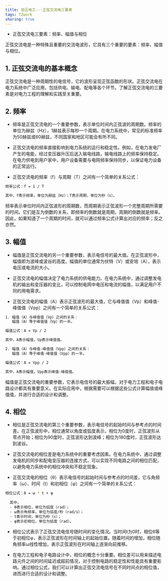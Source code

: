 ```yaml
---
title: 低压电工---正弦交流电三要素
tags: TZwork 
sharing: true
---
```


- 正弦交流电三要素：频率、幅值与相位

正弦交流电是一种特殊且重要的交流电波形，它具有三个重要的要素：频率、幅值与相位。<!--more-->

## 1. 正弦交流电的基本概念

正弦交流电是一种周期性的电信号，它的波形呈现正弦函数的形状。正弦交流电在电力系统中广泛应用，包括供电、输电、配电等各个环节。了解正弦交流电的三要素是对电力工程的理解和实践至关重要。

## 2. 频率

- 频率是正弦交流电的一个重要参数，表示单位时间内正弦波的周期数。频率的单位为赫兹（Hz），1赫兹表示每秒一个周期。在电力系统中，常见的标准频率为50赫兹或60赫兹，不同国家和地区可能会有所不同。

- 正弦交流电的频率直接影响到电力系统的运行和稳定性。例如，在电力发电厂产生的电能，经过变压器升压后送入输电线路，输电线路上的频率保持稳定。在电力供电到用户家中，用户设备需要与电网频率保持同步，以保证电力设备的正常运行。

- 正弦交流电的频率（f）与周期（T）之间有一个简单的关系公式：

````bash
频率公式：f = 1 / T

其中，f表示频率，单位为赫兹（Hz）；T表示周期，单位为秒（s）。
````

频率表示单位时间内正弦波形的周期数，而周期表示正弦波形一个完整周期所需要的时间。它们是互为倒数的关系，即频率的倒数就是周期，周期的倒数就是频率。因此，如果知道了一个周期的时间，就可以通过频率公式计算出对应的频率；反之亦然。

## 3. 幅值

- 幅值是正弦交流电的另一个重要参数，表示电信号的最大值。在正弦波形中，幅值即为波峰或波谷的高度。幅值的单位通常为伏特（V）或安培（A），表示电压或电流的大小。

- 正弦交流电的幅值决定了电力系统的供电能力。在电力系统中，通过调整发电机的输出和变压器的变比，可以控制电网中电压和电流的幅值，以满足用户不同的用电需求。

- 正弦交流电的幅值（A）表示正弦波形的最大值，它与峰值值（Vp）和峰值-峰值值（Vpp）之间有一个简单的关系公式：

````bash
1. 幅值（A）与峰值值（Vp）之间的关系：
   幅值（A）等于峰值值（Vp）的一半。

幅值公式：A = Vp / 2

其中，A表示幅值，Vp表示峰值值。

2. 幅值（A）与峰值-峰值值（Vpp）之间的关系：
   幅值（A）等于峰值-峰值值（Vpp）的一半。

幅值公式：A = Vpp / 2

其中，A表示幅值，Vpp表示峰值-峰值值。
````

幅值是正弦交流电的重要参数，它表示电信号的最大振幅，对于电力工程和电子电路设计都具有重要意义。在实际应用中，根据需要可以根据这些公式计算幅值或峰值值，并进行合适的设计和调整。

## 4. 相位

- 相位是正弦交流电的第三个重要参数，表示电信号的起始时间与参考点的时间差。在正弦波形中，相位通常以角度或弧度表示，相位为0度时，正弦波形从零点开始；相位为90度时，正弦波形达到波峰；相位为180度时，正弦波形达到波谷。

- 正弦交流电的相位差是电力系统中的重要考虑因素。在电力系统中，通过调整发电机的同步和配电变压器的连接方式，可以实现不同电路之间的相位匹配，以避免电力系统中的相位冲突和不稳定现象。

- 正弦交流电的相位（θ）表示电信号的起始时间与参考点的时间差，它与角频率（ω）、时间（t）和初相位（φ）之间有一个简单的关系公式：

````bash
相位公式：θ = ω * t + φ
  
  其中，
  - θ表示相位，单位为弧度（rad）；
  - ω表示角频率，单位为弧度/秒（rad/s）；
  - t表示时间，单位为秒（s）；
  - φ表示初相位，单位为弧度（rad）。
````

- 相位公式表示了正弦交流电信号随时间的变化情况。当时间t为0时，相位θ等于初相位φ，表示正弦波形在时间轴上的起始位置。随着时间的增加，相位随角频率ω线性增加，表示正弦波形在时间轴上逐渐向前推移。

- 在电力工程和电子电路设计中，相位的概念十分重要。相位差可以用来描述电路元件之间的时间延迟或超前情况，对于控制电路的稳定性和性能具有重要影响。通过相位公式，我们可以计算出正弦交流电信号在不同时间点的相位值，进而进行合适的设计和调整。